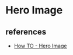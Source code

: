 # Hero Image

## references

- [How TO - Hero Image](https://www.w3schools.com/howto/howto_css_hero_image.asp)

